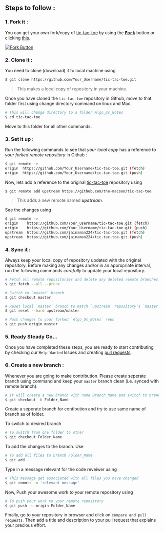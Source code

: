 ## Steps to follow :

### 1. Fork it :

You can get your own fork/copy of [tic-tac-toe](https://github.com/the-macson/tic-tac-toe) by using the <a href="https://github.com/the-macson/tic-tac-toe/new/master?readme=1#fork-destination-box"><kbd><b>Fork</b></kbd></a> button or clicking [this](https://github.com/the-macson/tic-tac-toe/new/master?readme=1#fork-destination-box).

[![Fork Button](https://help.github.com/assets/images/help/repository/fork_button.jpg)](https://github.com/the-macson/tic-tac-toe)

### 2. Clone it :

You need to clone (download) it to local machine using

```sh
$ git clone https://github.com/Your_Username/tic-tac-toe.git
```

> This makes a local copy of repository in your machine.

Once you have cloned the `tic-tac-toe` repository in Github, move to that folder first using change directory command on linux and Mac.

```sh
# This will change directory to a folder Algo_Ds_Notes
$ cd tic-tac-toe
```

Move to this folder for all other commands.

### 3. Set it up :

Run the following commands to see that _your local copy_ has a reference to _your forked remote repository_ in Github :

```sh
$ git remote -v
origin  https://github.com/Your_Username/tic-tac-toe.git (fetch)
origin  https://github.com/Your_Username/tic-tac-toe.git (push)
```

Now, lets add a reference to the original [tic-tac-toe](https://github.com/the-macson/tic-tac-toe) repository using

```sh
$ git remote add upstream https://github.com/the-macson/tic-tac-toe
```

> This adds a new remote named **_upstream_**.

See the changes using

```sh
$ git remote -v
origin    https://github.com/Your_Username/tic-tac-toe.git (fetch)
origin    https://github.com/Your_Username/tic-tac-toe.git (push)
upstream  https://github.com/jainaman224/tic-tac-toe.git (fetch)
upstream  https://github.com/jainaman224/tic-tac-toe.git (push)
```

### 4. Sync it :

Always keep your local copy of repository updated with the original repository.
Before making any changes and/or in an appropriate interval, run the following commands _carefully_ to update your local repository.

```sh
# Fetch all remote repositories and delete any deleted remote branches
$ git fetch --all --prune

# Switch to `master` branch
$ git checkout master

# Reset local `master` branch to match `upstream` repository's `master` branch
$ git reset --hard upstream/master

# Push changes to your forked `Algo_Ds_Notes` repo
$ git push origin master
```

### 5. Ready Steady Go...

Once you have completed these steps, you are ready to start contributing by checking our `Help Wanted` Issues and creating [pull requests](https://github.com/jainaman224/Algo_Ds_Notes/pulls).

### 6. Create a new branch :

Whenever you are going to make contribution. Please create seperate branch using command and keep your `master` branch clean (i.e. synced with remote branch).

```sh
# It will create a new branch with name Branch_Name and switch to branch Folder_Name
$ git checkout -b Folder_Name
```

Create a seperate branch for contibution and try to use same name of branch as of folder.

To switch to desired branch

```sh
# To switch from one folder to other
$ git checkout Folder_Name
```

To add the changes to the branch. Use

```sh
# To add all files to branch Folder_Name
$ git add .
```

Type in a message relevant for the code reveiwer using

```sh
# This message get associated with all files you have changed
$ git commit -m 'relevant message'
```

Now, Push your awesome work to your remote repository using

```sh
# To push your work to your remote repository
$ git push -u origin Folder_Name
```

Finally, go to your repository in browser and click on `compare and pull requests`.
Then add a title and description to your pull request that explains your precious effort.
